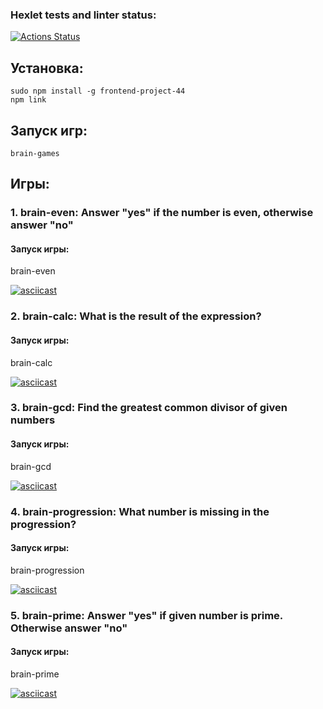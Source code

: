 ### Hexlet tests and linter status:
[![Actions Status](https://github.com/PaulKuznetsov3/frontend-project-44/workflows/hexlet-check/badge.svg)](https://github.com/PaulKuznetsov3/frontend-project-44/actions)

## Установка:
    sudo npm install -g frontend-project-44
    npm link

## Запуск игр:
    brain-games


## Игры:
### 1. brain-even: Answer "yes" if the number is even, otherwise answer "no" 
#### Запуск игры: 
 brain-even

[![asciicast](https://asciinema.org/a/RwbpwsalKI0RJ7olrSGH8oCbN.png)](https://asciinema.org/a/RwbpwsalKI0RJ7olrSGH8oCbN)
    
    
### 2. brain-calc: What is the result of the expression?
#### Запуск игры:
 brain-calc

[![asciicast](https://asciinema.org/a/OsTrw1QKvVnAwVyGkxi6RAVUm.png)](https://asciinema.org/a/OsTrw1QKvVnAwVyGkxi6RAVUm)


### 3. brain-gcd: Find the greatest common divisor of given numbers
#### Запуск игры: 
 brain-gcd

[![asciicast](https://asciinema.org/a/QIJFJXOAhqEqslfnA5vG0180D.png)](https://asciinema.org/a/QIJFJXOAhqEqslfnA5vG0180D)


### 4. brain-progression: What number is missing in the progression?
#### Запуск игры: 
 brain-progression

[![asciicast](https://asciinema.org/a/WytSklAT3NyeDaBj1cKr3vtpi.png)](https://asciinema.org/a/WytSklAT3NyeDaBj1cKr3vtpi)


### 5. brain-prime: Answer "yes" if given number is prime. Otherwise answer "no"
#### Запуск игры: 
 brain-prime

[![asciicast](https://asciinema.org/a/Re0FykZsXnzlrT5F6FK7zGLFm.png)](https://asciinema.org/a/Re0FykZsXnzlrT5F6FK7zGLFm)